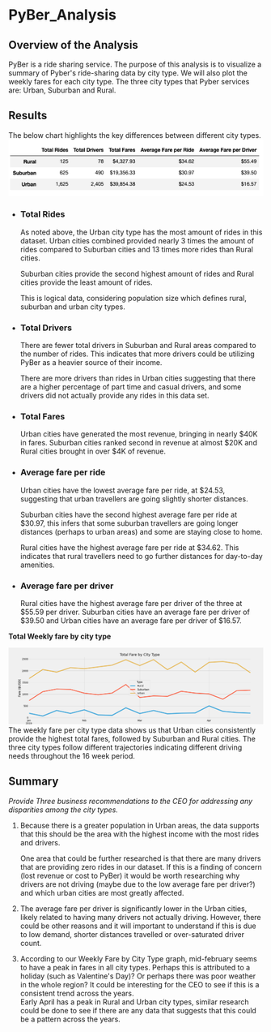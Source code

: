# PyBer_Analysis

## Overview of the Analysis
PyBer is a ride sharing service. The purpose of this analysis is to visualize a summary of Pyber's ride-sharing data by city type. We will also plot the weekly fares for each city type. The three city types that Pyber services are: Urban, Suburban and Rural.

## Results

The below chart highlights the key differences between different city types.
<img src = "analysis/deliverable1.png"></img>


- ### Total Rides ###

    As noted above, the Urban city type has the most amount of rides in this dataset. Urban cities combined provided nearly 3 times the amount of rides compared to Suburban cities and 13 times more rides than Rural cities.

    Suburban cities provide the second highest amount of rides and Rural cities provide the least amount of rides.

    This is logical data, considering population size which defines rural, suburban and urban city types.

- ### Total Drivers ###
    
    There are fewer total drivers in Suburban and Rural areas compared to the number of rides. This indicates that more drivers could be utilizing PyBer as a heavier source of their income.

    There are more drivers than rides in Urban cities suggesting that there are a higher percentage of part time and casual drivers, and some drivers did not actually provide any rides in this data set.

- ### Total Fares ###
    Urban cities have generated the most revenue, bringing in nearly $40K in fares. Suburban cities ranked second in revenue at almost $20K and Rural cities brought in over $4K of revenue.

- ### Average fare per ride ###

    Urban cities have the lowest average fare per ride, at $24.53, suggesting that urban travellers are going slightly shorter distances. 

    Suburban cities have the second highest average fare per ride at $30.97, this infers that some suburban travellers are going longer distances (perhaps to urban areas) and some are staying close to home.

    Rural cities have the highest average fare per ride at $34.62. This indicates that rural travellers need to go further distances for day-to-day amenities.

- ### Average fare per driver ###
    Rural cities have the highest average fare per driver of the three at $55.59 per driver. 
    Suburban cities have an average fare per driver of $39.50 and Urban cities have an average fare per driver of $16.57.
    


**Total Weekly fare by city type**

<img src = "analysis/PyBer_fare_summary.png"></img>
    The weekly fare per city type data shows us that Urban cities consistently provide the highest total fares, followed by Suburban and Rural cities. The three city types follow different trajectories indicating different driving needs throughout the 16 week period.


## Summary
*Provide Three business recommendations to the CEO for addressing any disparities among the city types.*
1. Because there is a greater population in Urban areas, the data supports that this should be the area with the highest income with the most rides and drivers. 

    One area that could be further researched is that there are many drivers that are providing zero rides in our dataset. If this is a finding of concern (lost revenue or cost to PyBer) it would be worth researching why drivers are not driving (maybe due to the low average fare per driver?) and which urban cities are most greatly affected. 

2.  The average fare per driver is significantly lower in the Urban cities, likely related to having many drivers not actually driving. However, there could be other reasons and it will important to understand if this is due to low demand, shorter distances travelled or over-saturated driver count. 

3.  According to our Weekly Fare by City Type graph, mid-february seems to have a peak in fares in all city types. Perhaps this is attributed to a holiday (such as Valentine's Day)? Or perhaps there was poor weather in the whole region? It could be interesting for the CEO to see if this is a consistent trend across the years.          
    Early April has a peak in Rural and Urban city types, similar research could be done to see if there are any data that suggests that this could be a pattern across the years.

